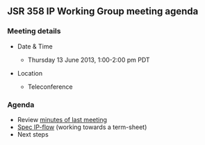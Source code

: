 ## JSR 358 IP Working Group meeting agenda

### Meeting details

*   Date & Time
    *   Thursday 13 June 2013, 1:00-2:00 pm PDT

*   Location
    *   Teleconference

### Agenda

*   Review [minutes of last meeting](https://java.net/downloads/jsr358/Meeting%20Materials/JSR-358-IPWG-Minutes-June%206-2013.md)
*   [Spec IP-flow](https://java.net/projects/jsr358/downloads/download/Meeting%20Materials/IP-flow-v1.pdf) (working towards a term-sheet)
*   Next steps